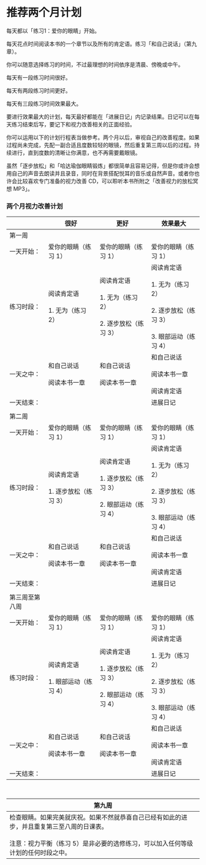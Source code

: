 # 推荐两个月计划

每天都以「练习1：爱你的眼睛」开始。

每天花点时间阅读本书的一个章节以及所有的肯定语。练习「和自己说话」（第九章）。

你可以随意选择练习的时间，不过最理想的时间依序是清晨、傍晚或中午。

每天有一段练习时间很好。

每天有两段练习时间更好。

每天有三段练习时间效果最大。

要进行效果最大的计划，每天最好都能在「进展日记」内记录结果。日记可以在每天练习结束后写，要记下和视力改善相关的正面经验。

你可以运用以下的计划行程表当做参考。两个月以后，审视自己的改善程度。如果过程尚未完成，先配一副合适且度数较轻的眼镜，然后重复第三周以后的过程。持续进行，直到度数的清晰让你满意，也不再需要戴眼镜。

虽然「逐步放松」和「哈达瑜伽眼睛锻炼」都很简单且容易记得，但是你或许会想用自己的声音去朗读并且录音，同时在背景搭配悦耳的音乐或自然声音。或者你也许会比较喜欢专门准备的视力改善 CD，可以聆听本书所附之「改善视力的放松冥想 MP3」。

### 两个月视力改善计划

|                | 很好                                      | 更好                                                         | 效果最大                                                     |
| -------------- | ----------------------------------------- | ------------------------------------------------------------ | ------------------------------------------------------------ |
| 第一周         |                                           |                                                              |                                                              |
| 一天开始：     | 爱你的眼睛（练习 1）                      | 爱你的眼睛（练习 1）                                         | 爱你的眼睛（练习 1）                                         |
| 练习时段：     | 阅读肯定语<br/><br/>1. 无为（练习 2）     | 阅读肯定语<br/><br/>1. 无为（练习 2） <br/><br/>2. 逐步放松（练习 3） | 阅读肯定语<br/><br/>1. 无为（练习 2）<br/><br/>2. 逐步放松（练习 3）<br/><br/>3. 眼部运动（练习 4） |
| 一天之中：     | 和自己说话<br/><br/>阅读本书一章          | 和自己说话<br/><br/>阅读本书一章                             | 和自己说话<br/><br/>阅读本书一章<br/><br/>阅读肯定语         |
| 一天结束：     |                                           |                                                              | 进展日记                                                     |
|                |                                           |                                                              |                                                              |
| 第二周         |                                           |                                                              |                                                              |
| 一天开始：     | 爱你的眼睛（练习 1）                      | 爱你的眼睛（练习 1）                                         | 爱你的眼睛（练习 1）                                         |
| 练习时段：     | 阅读肯定语<br/><br/>1. 逐步放松（练习 3） | 阅读肯定语<br/><br/>1. 逐步放松（练习 3）<br/><br/>2. 眼部运动（练习 4） | 阅读肯定语<br/><br/>1. 无为（练习 2）<br/><br/>2. 逐步放松（练习 3）<br/><br/>3. 眼部运动（练习 4） |
| 一天之中：     | 和自己说话<br/><br/>阅读本书一章          | 和自己说话<br/><br/>阅读本书一章                             | 和自己说话<br/><br/>阅读本书一章<br/><br/>阅读肯定语         |
| 一天结束：     |                                           |                                                              | 进展日记                                                     |
|                |                                           |                                                              |                                                              |
| 第三周至第八周 |                                           |                                                              |                                                              |
| 一天开始：     | 爱你的眼睛（练习 1）                      | 爱你的眼睛（练习 1）                                         | 爱你的眼睛（练习 1）                                         |
| 练习时段：     | 阅读肯定语<br/><br/>1. 眼部运动（练习 4） | 阅读肯定语<br/><br/>1. 逐步放松（练习 3）<br/><br/>2. 眼部运动（练习 4） | 阅读肯定语<br/><br/>1. 无为（练习 2）<br/><br/>2. 逐步放松（练习 3）<br/><br/>3. 眼部运动（练习 4） |
| 一天之中：     | 和自己说话<br/><br/>阅读本书一章          | 和自己说话<br/><br/>阅读本书一章                             | 和自己说话<br/><br/>阅读本书一章<br/><br/>阅读肯定语         |
| 一天结束：     |                                           |                                                              | 进展日记                                                     |

<br/>

| 第九周                                                       |
| ------------------------------------------------------------ |
| 检查眼睛。如果完美就庆祝。如果不然就恭喜自己已经有如此的进步，并且重复第三至八周的日课表。<br/><br/>注意：视力平衡（练习 5）是非必要的选修练习，可以加入任何等级计划的任何时段之中。 |
